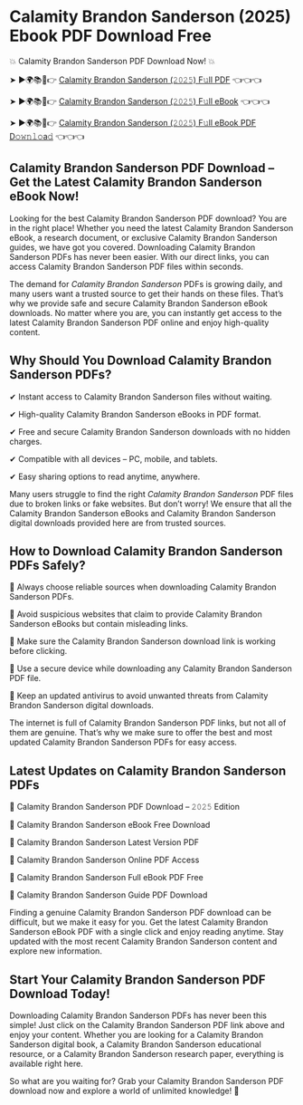 # Calamity Brandon Sanderson (2025) Ebook PDF Download Free

💥 Calamity Brandon Sanderson PDF Download Now! 💥

➤ ►🌍📚📱👉 [Calamity Brandon Sanderson (𝟸𝟶𝟸𝟻) F𝚞ll PDF](https://getpdf.xyz/calamity-brandon-sanderson) 👈👈👈


➤ ►🌍📚📱👉 [Calamity Brandon Sanderson (𝟸𝟶𝟸𝟻) F𝚞ll eBook](https://getpdf.xyz/calamity-brandon-sanderson) 👈👈👈


➤ ►🌍📚📱👉 [Calamity Brandon Sanderson (𝟸𝟶𝟸𝟻) F𝚞ll eBook PDF D𝚘𝚠𝚗𝚕𝚘a𝚍](https://getpdf.xyz/calamity-brandon-sanderson) 👈👈👈


## Calamity Brandon Sanderson PDF Download – Get the Latest Calamity Brandon Sanderson eBook Now!

Looking for the best Calamity Brandon Sanderson PDF download? You are in the right place! Whether you need the latest Calamity Brandon Sanderson eBook, a research document, or exclusive Calamity Brandon Sanderson guides, we have got you covered. Downloading Calamity Brandon Sanderson PDFs has never been easier. With our direct links, you can access Calamity Brandon Sanderson PDF files within seconds.

The demand for *Calamity Brandon Sanderson* PDFs is growing daily, and many users want a trusted source to get their hands on these files. That’s why we provide safe and secure Calamity Brandon Sanderson eBook downloads. No matter where you are, you can instantly get access to the latest Calamity Brandon Sanderson PDF online and enjoy high-quality content.

## Why Should You Download Calamity Brandon Sanderson PDFs?

✔ Instant access to Calamity Brandon Sanderson files without waiting.

✔ High-quality Calamity Brandon Sanderson eBooks in PDF format.

✔ Free and secure Calamity Brandon Sanderson downloads with no hidden charges.

✔ Compatible with all devices – PC, mobile, and tablets.

✔ Easy sharing options to read anytime, anywhere.

Many users struggle to find the right *Calamity Brandon Sanderson* PDF files due to broken links or fake websites. But don’t worry! We ensure that all the Calamity Brandon Sanderson eBooks and Calamity Brandon Sanderson digital downloads provided here are from trusted sources.

## How to Download Calamity Brandon Sanderson PDFs Safely?

📌 Always choose reliable sources when downloading Calamity Brandon Sanderson PDFs.

📌 Avoid suspicious websites that claim to provide Calamity Brandon Sanderson eBooks but contain misleading links.

📌 Make sure the Calamity Brandon Sanderson download link is working before clicking.

📌 Use a secure device while downloading any Calamity Brandon Sanderson PDF file.

📌 Keep an updated antivirus to avoid unwanted threats from Calamity Brandon Sanderson digital downloads.

The internet is full of Calamity Brandon Sanderson PDF links, but not all of them are genuine. That’s why we make sure to offer the best and most updated Calamity Brandon Sanderson PDFs for easy access.

## Latest Updates on Calamity Brandon Sanderson PDFs

🔹 Calamity Brandon Sanderson PDF Download – 𝟸𝟶𝟸𝟻 Edition

🔹 Calamity Brandon Sanderson eBook Free Download

🔹 Calamity Brandon Sanderson Latest Version PDF

🔹 Calamity Brandon Sanderson Online PDF Access

🔹 Calamity Brandon Sanderson Full eBook PDF Free

🔹 Calamity Brandon Sanderson Guide PDF Download

Finding a genuine Calamity Brandon Sanderson PDF download can be difficult, but we make it easy for you. Get the latest Calamity Brandon Sanderson eBook PDF with a single click and enjoy reading anytime. Stay updated with the most recent Calamity Brandon Sanderson content and explore new information.

## Start Your Calamity Brandon Sanderson PDF Download Today!

Downloading Calamity Brandon Sanderson PDFs has never been this simple! Just click on the Calamity Brandon Sanderson PDF link above and enjoy your content. Whether you are looking for a Calamity Brandon Sanderson digital book, a Calamity Brandon Sanderson educational resource, or a Calamity Brandon Sanderson research paper, everything is available right here.

So what are you waiting for? Grab your Calamity Brandon Sanderson PDF download now and explore a world of unlimited knowledge! 🚀